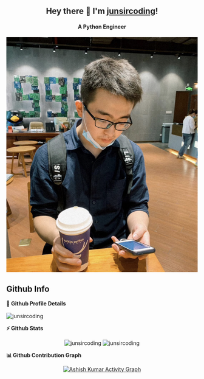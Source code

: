 
<h2 align="center">
  Hey there 👋 I'm <a href="https://github.com/junsircoding">junsircoding</a>!
</h2>

<h4 align='center'>
  A Python Engineer
</h4>

![](./imgs/me.png)

<h2>Github Info</h2>
	
  <summary><b>🔎 Github Profile Details</b></summary>

<p align="center">

  <img 
      height="180em" 
      src="https://github-profile-summary-cards.vercel.app/api/cards/profile-details?username=junsircoding" 
      alt="junsircoding" 
      align="center"/>

</p>

<summary>
    <b>⚡ Github Stats</b>
</summary>

<p align="center">
  <img 
      height="180em" 
      src="https://github-readme-stats.vercel.app/api?username=junsircoding" 
      alt="junsircoding" 
      align="center"/>
  <img 
      height="180em" 
      src="https://github-readme-stats.vercel.app/api/top-langs?username=junsircoding" 
      alt="junsircoding" 
      align = "center"/>
</p>

<summary>
    <b>📊 Github Contribution Graph</b>
</summary>

<p align="center">
    <a href="https://activity-graph.herokuapp.com/graph?username=junsircoding">
        <img 
            alt="Ashish Kumar Activity Graph" 
            src="https://activity-graph.herokuapp.com/graph?username=junsircoding" />
    </a>
</p>

<br>
